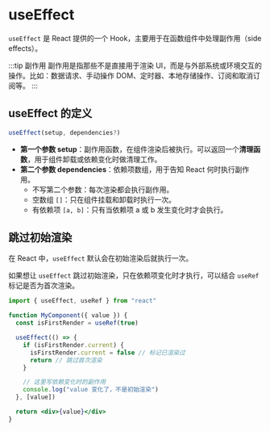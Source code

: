 # useEffect

`useEffect` 是 React 提供的一个 Hook，主要用于在函数组件中处理副作用（side effects）。

:::tip 副作用
副作用是指那些不是直接用于渲染 UI，而是与外部系统或环境交互的操作。比如：数据请求、手动操作 DOM、定时器、本地存储操作、订阅和取消订阅等。
:::

## useEffect 的定义

```jsx
useEffect(setup, dependencies?)
```

- **第一个参数 setup**：副作用函数，在组件渲染后被执行。可以返回一个**清理函数**，用于组件卸载或依赖变化时做清理工作。
- **第二个参数 dependencies**：依赖项数组，用于告知 React 何时执行副作用。
  - 不写第二个参数：每次渲染都会执行副作用。
  - 空数组 `[]`：只在组件挂载和卸载时执行一次。
  - 有依赖项 `[a, b]`：只有当依赖项 a 或 b 发生变化时才会执行。

## 跳过初始渲染

在 React 中，`useEffect` 默认会在初始渲染后就执行一次。

如果想让 `useEffect` 跳过初始渲染，只在依赖项变化时才执行，可以结合 `useRef` 标记是否为首次渲染。

```jsx
import { useEffect, useRef } from "react"

function MyComponent({ value }) {
  const isFirstRender = useRef(true)

  useEffect(() => {
    if (isFirstRender.current) {
      isFirstRender.current = false // 标记已渲染过
      return // 跳过首次渲染
    }

    // 这里写依赖变化时的副作用
    console.log("value 变化了，不是初始渲染")
  }, [value])

  return <div>{value}</div>
}
```
